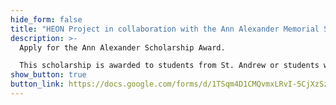 ```yaml
---
hide_form: false
title: "HEON Project in collaboration with the Ann Alexander Memorial Scholarship "
description: >-
  Apply for the Ann Alexander Scholarship Award. 

  This scholarship is awarded to students from St. Andrew or students who have attended a Secondary School in St. Andrew and is interested in pursuing either Natural Sciences or Information Technology at the T. A Marryshow Community College. The Scholarship is in honor of the late Ann Alexander, well known business woman from St. Andrew who has been champion for youth and community development.
show_button: true
button_link: https://docs.google.com/forms/d/1TSqm4D1CMQvmxLRvI-5CjXzSzOrnRWAQ7xpto9WTAL0/prefill
---
```

